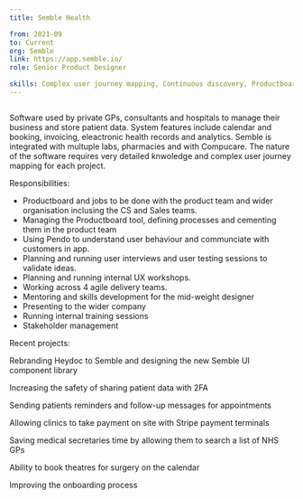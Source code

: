 ```yaml
---
title: Semble Health 

from: 2021-09
to: Current
org: Semble
link: https://app.semble.io/  
role: Senior Product Designer

skills: Complex user journey mapping, Continuous discovery, Productboard and Pendo champion, Management, Software design, Agile development, Accessibility, Design Systems
---
```

<img src="Semble-logo.png" class="cvlogo" alt=''></img>

Software used by private GPs, consultants and hospitals to manage their business and store patient data. System features include calendar and booking, invoicing, eleactronic health records and analytics. Semble is integrated with multuple labs, pharmacies and with Compucare. The nature of the software requires very detailed knwoledge and complex user journey mapping for each project. 

Responsibilities:
- Productboard and jobs to be done with the product team and wider organisation inclusing the CS and Sales teams. 
- Managing the Productboard tool, defining processes and cementing them in the product team
- Using Pendo to understand user behaviour and communciate with customers in app. 
- Planning and running user interviews and user testing sessions to validate ideas. 
- Planning and running internal UX workshops. 
- Working across 4 agile delivery teams.
- Mentoring and skills development for the mid-weight designer
- Presenting to the wider company 
- Running internal training sessions 
- Stakeholder management 

Recent projects:

Rebranding Heydoc to Semble and designing the new Semble UI component library

Increasing the safety of sharing patient data with 2FA

Sending patients reminders and follow-up messages for appointments

Allowing clinics to take payment on site with Stripe payment terminals 

Saving medical secretaries time by allowing them to search a list of NHS GPs

Ability to book theatres for surgery on the calendar 

Improving the onboarding process